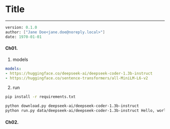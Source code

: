 # Title
---
```meta
version: 0.1.0
author: ["Jane Doe<jane.doe@noreply.local>"]
date: 1970-01-01
```


#### Ch01. 
1. models
```yaml
models:
- https://huggingface.co/deepseek-ai/deepseek-coder-1.3b-instruct
- https://huggingface.co/sentence-transformers/all-MiniLM-L6-v2
```
2. run
```bash
pip install -r requirements.txt

python download.py deepseek-ai/deepseek-coder-1.3b-instruct
python run.py data/deepseek-ai/deepseek-coder-1.3b-instruct Hello, world
```


#### Ch02. 
